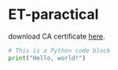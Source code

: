 # ET-paractical


download  CA certificate [here](https://github.com/marlin-spike/ET-paractical/raw/main/my_company_ca.cer).


```python
# This is a Python code block
print("Hello, world!")
```

